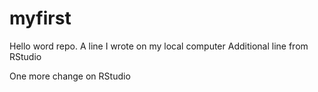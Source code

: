 # myfirst
Hello word repo.
A line I wrote on my local computer
Additional line from RStudio

One more change on RStudio
